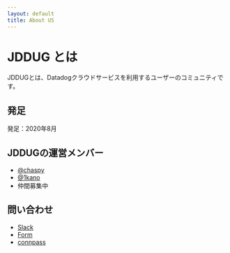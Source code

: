 ```yaml
---
layout: default
title: About US
---
```

# JDDUG とは

JDDUGとは、Datadogクラウドサービスを利用するユーザーのコミュニティです。

## 発足

発足：2020年8月

## JDDUGの運営メンバー

- [@chaspy](https://chaspy.me/)
- [@1kano](https://coderdojo-ome.funnygeekjp.com/profile/)
- 仲間募集中

## 問い合わせ

- [Slack](https://t.co/dpBETMaosn)
- [Form](https://forms.gle/SoJrRUvX4FcysogP9)
- [connpass](https://datadog-jp.connpass.com/)

